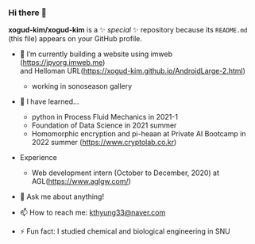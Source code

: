 ### Hi there 👋

**xogud-kim/xogud-kim** is a ✨ _special_ ✨ repository because its `README.md` (this file) appears on your GitHub profile.

- 🔭 I’m currently building a website using imweb (https://jpyorg.imweb.me) <br/>
  and Helloman URL(https://xogud-kim.github.io/AndroidLarge-2.html)
  * working in sonoseason gallery
- 🌱 I have learned...
  * python in Process Fluid Mechanics in 2021-1
  * Foundation of Data Science in 2021 summer
  * Homomorphic encryption and pi-heaan at Private AI Bootcamp in 2022 summer (https://www.cryptolab.co.kr)
- Experience
  * Web development intern (October to December, 2020) at AGL(https://www.aglgw.com/)

- 💬 Ask me about anything!
- 📫 How to reach me: kthyung33@naver.com 
- ⚡ Fun fact: I studied chemical and biological engineering in SNU
